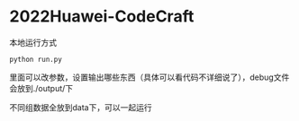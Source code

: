 # 2022Huawei-CodeCraft

本地运行方式
```
python run.py
```
里面可以改参数，设置输出哪些东西（具体可以看代码不详细说了），debug文件会放到./output/下

不同组数据全放到data下，可以一起运行
